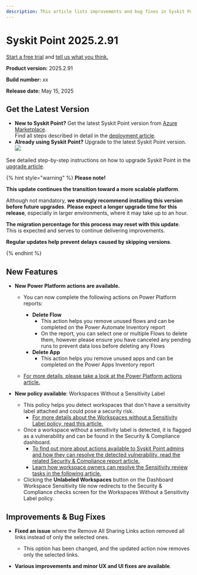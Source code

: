 ```yaml
---
description: This article lists improvements and bug fixes in Syskit Point version 2025.2.91
---
```


# Syskit Point 2025.2.91

[Start a free trial](https://www.syskit.com/products/point/free-trial/) and [tell us what you think.](https://www.syskit.com/company/contact-us/)

**Product version:** 2025.2.91

**Build number:** xx

**Release date:** May 15, 2025

## Get the Latest Version

* **New to Syskit Point?** Get the latest Syskit Point version from [Azure Marketplace](https://azuremarketplace.microsoft.com/en-us/marketplace/apps/syskitltd.syskit\_point).\
 Find all steps described in detail in the [deployment article](../../../set-up-point-data-center/deployment/deploy-syskit-point.md).
* **Already using Syskit Point?** Upgrade to the latest Syskit Point version.\
 [![](https://aka.ms/deploytoazurebutton)](https://portal.azure.com/#create/Microsoft.Template/uri/https%3A%2F%2Fsyskitassetsstorage.blob.core.windows.net%2Fpoint%2FARMTemplates%2Fv2025-2-90%2FPointUpdateTemplate.json)

See detailed step-by-step instructions on how to upgrade Syskit Point in the [upgrade article](../../../set-up-point-data-center/deployment/upgrade-syskit-point.md).


{% hint style="warning" %}
**Please note!**

**This update continues the transition toward a more scalable platform**.  

Although not mandatory, **we strongly recommend installing this version before future upgrades**. **Please expect a longer upgrade time for this release**, especially in larger environments, where it may take up to an hour. 

**The migration percentage for this process may reset with this update**. This is expected and serves to continue delivering improvements. 

**Regular updates help prevent delays caused by skipping versions**. 

{% endhint %}

## New Features

* **New Power Platform actions are available.**
  * You can now complete the following actions on Power Platform reports:
    * **Delete Flow**
      * This action helps you remove unused flows and can be completed on the Power Automate Inventory report
      * On the report, you can select one or multiple Flows to delete them, however please ensure you have canceled any pending runs to prevent data loss before deleting any Flows
    * **Delete App**
      * This action helps you remove unused apps and can be completed on the Power Apps Inventory report

  * [For more details, please take a look at the Power Platform actions article.](../../../access-management/power-platform-actions.md)

* **New policy available**: Workspaces Without a Sensitivity Label
  * This policy helps you detect workspaces that don't have a sensitivity label attached and could pose a security risk.
    * [For more details about the Workspaces without a Sensitivity Label policy, read this article.](../../../governance-and-automation/automated-workflows/workspaces-no-sensitivity-admin.md)
  * Once a workspace without a sensitivity label is detected, it is flagged as a vulnerability and can be found in the Security & Compliance dashboard.
    * [To find out more about actions available to Syskit Point admins and how they can resolve the detected vulnerability, read the related Security & Compliance report article.](../../../governance-and-automation/security-compliance-checks/workspaces-without-sensitivity.md)
    * [Learn how workspace owners can resolve the Sensitivity review tasks in the following article.](../../../point-collaborators/resolve-governance-tasks/sensitivity-review.md)
  * Clicking the **Unlabeled Workspaces** button on the Dashboard Workspace Sensitivity tile now redirects to the Security & Compliance checks screen for the Workspaces Without a Sensitivity Label policy.


## Improvements & Bug Fixes

* **Fixed an issue** where the Remove All Sharing Links action removed all links instead of only the selected ones. 
  * This option has been changed, and the updated action now removes only the selected links. 

* **Various improvements and minor UX and UI fixes are available**.
